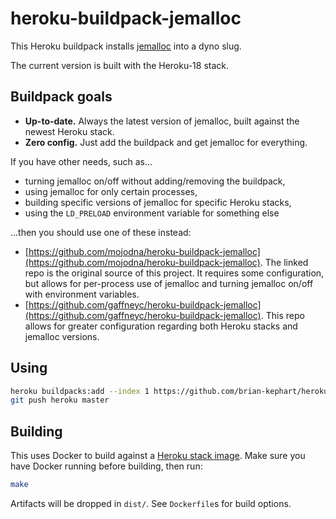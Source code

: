 # heroku-buildpack-jemalloc

This Heroku buildpack installs
[jemalloc](http://www.canonware.com/jemalloc/) into a dyno slug.

The current version is built with the Heroku-18 stack.

## Buildpack goals

- **Up-to-date.** Always the latest version of jemalloc, built against the newest Heroku stack.
- **Zero config.** Just add the buildpack and get jemalloc for everything.

If you have other needs, such as...
- turning jemalloc on/off without adding/removing the buildpack,
- using jemalloc for only certain processes,
- building specific versions of jemalloc for specific Heroku stacks,
- using the `LD_PRELOAD` environment variable for something else

...then you should use one of these instead:

- [https://github.com/mojodna/heroku-buildpack-jemalloc](https://github.com/mojodna/heroku-buildpack-jemalloc). The linked repo is the original source of this project. It requires some configuration, but allows for per-process use of jemalloc and turning jemalloc on/off with environment variables.
- [https://github.com/gaffneyc/heroku-buildpack-jemalloc](https://github.com/gaffneyc/heroku-buildpack-jemalloc). This repo allows for greater configuration regarding both Heroku stacks and jemalloc versions.

## Using

```bash
heroku buildpacks:add --index 1 https://github.com/brian-kephart/heroku-buildpack-jemalloc.git
git push heroku master
```

## Building

This uses Docker to build against a [Heroku stack image](https://github.com/heroku/stack-images). Make sure you have Docker running before building, then run:

```bash
make
```

Artifacts will be dropped in `dist/`.  See `Dockerfile`s for build options.
